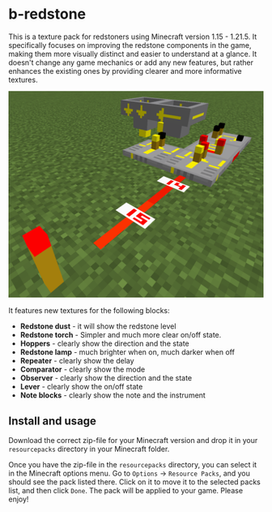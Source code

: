 # b-redstone

This is a texture pack for redstoners using Minecraft version 1.15 - 1.21.5. It specifically focuses on improving the redstone components in the game, making them more visually distinct and easier to understand at a glance. It doesn't change any game mechanics or add any new features, but rather enhances the existing ones by providing clearer and more informative textures.

![Screenshot of b-redstone](screenshot.png)

It features new textures for the following blocks:

- **Redstone dust** - it will show the redstone level
- **Redstone torch** - Simpler and much more clear on/off state.
- **Hoppers** - clearly show the direction and the state
- **Redstone lamp** - much brighter when on, much darker when off
- **Repeater** - clearly show the delay
- **Comparator** - clearly show the mode
- **Observer** - clearly show the direction and the state
- **Lever** - clearly show the on/off state
- **Note blocks** - clearly show the note and the instrument

## Install and usage

Download the correct zip-file for your Minecraft version and drop it in your `resourcepacks` directory in your Minecraft folder.

Once you have the zip-file in the `resourcepacks` directory, you can select it in the Minecraft options menu. Go to `Options` -> `Resource Packs`, and you should see the pack listed there. Click on it to move it to the selected packs list, and then click `Done`. The pack will be applied to your game. Please enjoy!
